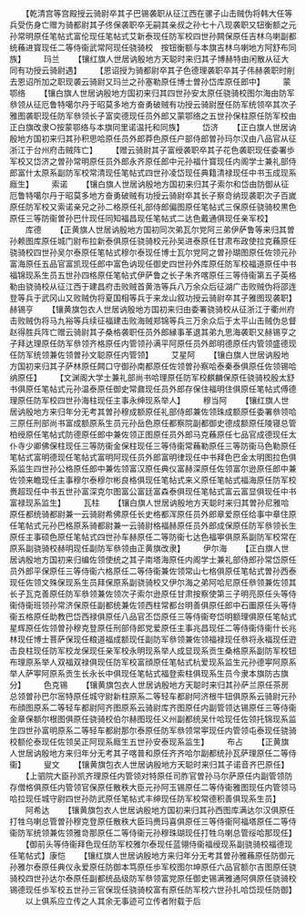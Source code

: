 <!-- { "loadSidebar": true } -->
　　【乾清宫等宫殿授云骑尉卒其子巴锡袭职从征江西在骡子山击贼伪将韩大任等兵受伤身亡赠为骑都尉其子佟保袭职卒无嗣其亲叔之孙七十八现袭职又钮衡额之元孙常明原任笔帖式富伦现任笔帖式艾新泰现任防军校四世孙闗保原任吉林乌喇副都统蘓进寳现任二等侍衞武常阿现任骁骑校　按钮衡额与本旗吉林乌喇地方阿舒布同族】
　　玛兰
　　【镶红旗人世居讷殷地方天聪时来归其子博赫特由闲散从征大同有功授云骑尉遇】
　　【恩诏授为骑都尉卒其子色德理袭职卒其子伟赫袭职时削去恩诏所加之职现袭云骑尉又玛兰之孙塞勒原任博士曽孙岱库原任郎中】
　　蒙鄂络
　　【镶白旗人世居讷殷地方国初来归其四世孙安太原任骁骑校图尔海由防军叅领从征厄鲁特噶尔丹于昭莫多地方奋勇破贼有功授云骑尉歴任防军统领卒其次子雅图袭职现任防军叅领长子富奕德现任员外郎又蒙鄂络之五世孙保柱原任防军校由正白旗改隶○按蒙鄂络与本旗同里诺温托和同族】
　　岱济
　　【正白旗人世居讷殷地方国初来归其孙积思哈原任员外郎莽色原任户部侍郎曽孙玛尔汉由八品官从征浙江于台州府击贼阵亡】
　　【赠云骑尉其子富绶袭职卒其子花色袭职现任委署歩军校又岱济之曽孙常明原任员外郎永齐原任郎中元孙福什寳现任内阁学士兼礼部侍郎富什太原系副防军校常清现任笔帖式四世孙凌岱现任典籍清禄现任中书玉成现系廕生】
　　索诺
　　【镶白旗人世居讷殷地方国初来归其子索尔和岱由防御从征厄鲁特噶尔丹于昭莫多地方奋勇破贼有功授云骑尉卒其长子察竒纳现袭职次子百嵗原任防军校又索诺亲兄之孙二格原任礼部侍郎偏图原任笔帖式三保原任骁骑校黒色原任三等防衞曽孙巴什现任同知福昌现任笔帖式二达色戴通俱现任亲军校】
　　库德
　　【正黄旗人世居讷殷地方国初同次弟瓦尔党阿三弟伊萨鲁等来归其曽孙赖图库原任城门尉布拉新泰俱原任骁骑校元孙吴进泰原任甘肃布政使拉克蘓原任骁骑校四世孙吴尔泰原任笔帖式穆尔泰现任博士瓦尔党阿之曽孙瑚图原任佐领元孙富海原任五品官富凯现任郎中富色讷现任御史四世孙外库原任防军校福道原任中书福锦现系生员五世孙四格原任笔帖式伊萨鲁之长子朱齐喀原任三等侍衞第五子英格勒由骁骑校从征江西于建昌府击败贼首黄浩等兵八万余众后征湖广击败贼伪将邵连登等兵于武冈山又败贼伪将夏国相等兵于来龙山叙功授云骑尉卒其子雅图现袭职】赫锡亨
　　【镶黄旗包衣人世居讷殷地方国初来归由委署骁骑校从征浙江于衢州府击败贼伪将马九裕等兵续征福建击败海贼郑锦等兵三万余众后于太平山击贼伪总督赵得胜兵阵亡赠云骑尉其子桑格袭职任员外郎縁事革退其弟九思海袭职又赫锡亨之子拜达理原任防军叅领齐格原任内管领孙满平阿原任员外郎明德原任内管领盛德现任防军统领兼佐领曽孙文聪原任内管领】
　　艾星阿
　　【镶白旗人世居讷殷地方国初来归其子萨林原任闗口守御孙南都原任佐领曽孙察哈泰秦泰俱原任佐领锡哈纳原任】
　　【文渊阁大学士兼礼部尚书哈理原任防军校麒麟保原任骁骑校殷太舒书俱原任笔帖式元孙温泰原任御史常鼐现任员外郎存保住福明住俱原任笔帖式傅德理原任防军校四世孙海柱现任主事永绅现系举人】
　　穆当阿
　　【镶红旗人世居讷殷地方来归年分无考其曽孙穆成额原任礼部侍郎兼佐领珠成额原任委署叅领哈三原任刑部尚书富成额原系生员元孙岳色原任都察院副都御史德成额原任陵寝总管柏绶原任笔帖式防德原任郎中兼佐领正图原任员外郎马克蘓原任七品官成德现任太仆寺少卿佛保柱现任三等防衞金保柱现任三等侍衞常蘓勒原任三等防衞马色勒原任笔帖式富明德现任笔帖式富明阿现任员外郎富明律现任中书拜色巴金太明图拉色俱系监生四世孙公格原任郎中兼佐领富汉原任典仪富赫深原任佐领富尔逊原任郎中兼佐领来瞻现任主事穆尔泰穆尔彬良格俱现任笔帖式来义原任笔帖式福海原任防军校赉超现任中书五世孙富深克尔图富公富廷富森泰俱现任笔帖式富云富显俱现任中书富禄现系监生】
　　瓦柱
　　【镶白旗人世居讷殷地方天聪时来归其曽孙尼雅哈原任都统骑都尉兼一云骑尉希佛原任长史格都浑原任员外郎章爱原任给事中章住原任笔帖式元孙巴格原系骑都尉兼一云骑尉格福赫原任员外郎成保原任防军叅领长生原任主事硕色原任笔帖式四世孙车赫原任二等防衞七达色福寕俱原系副防军校常在原系副骁骑校赫明现任副防军叅领由正黄旗改隶】
　　伊尔海
　　【正白旗人世居讷殷地方国初来归编佐领使统之其子南塔海原任内阁学士兼礼部侍郎孙常岱原任员外郎平保原任三等侍衞六格原任二等侍衞兼佐领常山七格俱原任笔帖式曽孙西泰现任佐领文殊保现系生员拜保原系副骁骑校又伊尔海之弟阿哈尼原任叅领兼佐领其长子瓦克善原任防军叅领兼佐领次子索尔逊原任甘肃按察使第三子明亮原任头等侍衞侍衞班领孙常济保原任副都统兼佐领西柱常都台明善俱原任郎中石圗原任头等侍衞五格原任助教巴岱西禄俱原任八品官丕岱原任三等侍衞夸岱明额理俱原任笔帖式星辉原任佐领曽孙穆克登原任刑部侍郎党爱原任主事兆昌现任二等侍衞侍衞什长兆林现任博士菩萨保现任粮道福成额现任副防军叅领兼佐领福禄现任叅将永福现任逰击良柱现任防军校龙保现任亲军校永明现系举人成显现系贡生桑格原系副防军校钮布理原系举人双福双禄俱现任防军校富顔原任笔帖式杭爱现系监生元孙德寕阿原系举人萨寕阿原系贡生长永长中俱现任笔帖式福登索柱俱现系生员今隶本旗防古旗分】
　　色克锡
　　【镶黄旗包衣人世居讷殷地方天聪时来归其孙萨兰原任茶房总领曽孙巴尔宻特原任城守尉新柱原系二等轻车都尉阿济根牛钮俱原系云骑尉元孙布顔图原系二等轻车都尉阿齐图原系云骑尉库齐图原任内副管领达锡原任三等侍衞金章保额尔根图俱原任骁骑校伯尔赫图现任义州副都统吴什哈现任佐领托锦现系监生四世孙富明原系二等轻车都尉那尔泰原任防军叅领常寕现任内管领屯泰现任骁骑校额伦泰现任佐领吴正阿现系廕生五世孙安泰现系监生】
　　布占
　　【正黄旗人世居讷殷地方来归年分无考其子喀普和原任齐齐哈尔副都统孙瓦萨理原任二等侍衞】
　　叟文
　　【镶黄旗包衣人世居讷殷地方天聪时来归其子诺音齐巴原任】
　　【上驷院大臣孙凯齐理原任内管领对特原任司胙官曽孙马尔萨原任内副管领防存僧格俱原任内管领官保原任散秩大臣元孙阿玉锡原任二等侍衞雅图现任内管领马哈拉现任城守尉四世孙防武原任笔帖式丰绅现任防军校常德积善俱现系生员】
　　阿希达
　　【镶黄旗包衣人世居讷殷地方国初来归其孙西图库满达尔汉俱原任打牲乌喇总管曽孙穆克登原任散秩大臣玛赉玛喜俱原任三等侍衞阿福塔原任二等侍衞防军统领兼佐领雅竒那原任二等侍衞元孙穆珠瑚现任打牲乌喇总管绥哈那现任】
　　【御前头等侍衞拜色现任防军校雅尔泰现任蓝翎侍衞福绶现系副骁骑校福德现任笔帖式】康恺
　　【镶红旗人世居讷殷地方来归年分无考其曽孙雅蘓原任防御元孙雅尔泰原任典仪永爱原任防御本笃原任歩军校图尔坤原任六品官额尔吉图原任骁骑校四世孙达尔泰原任副都统品级防军叅领富党原任御史锡满雅通阿俱原任骁骑校锡德现任歩军校五世孙三官保现任骁骑校富有原任防军校六世孙扎哈岱现任防御】
　　以上俱系应立传之人其余无事迹可立传者附载于后
